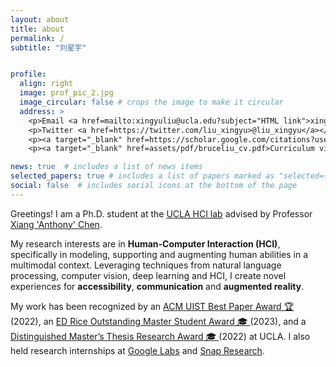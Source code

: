 ```yaml
---
layout: about
title: about
permalink: /
subtitle: "刘星宇"


profile:
  align: right
  image: prof_pic_2.jpg
  image_circular: false # crops the image to make it circular
  address: >
    <p>Email <a href=mailto:xingyuliu@ucla.edu?subject="HTML link">xingyuliu@ucla.edu</a></p>
    <p>Twitter <a href=https://twitter.com/liu_xingyu>@liu_xingyu</a></p>
    <p><a target="_blank" href=https://scholar.google.com/citations?user=CTDSuK0AAAAJ>Google Scholar</a></p>
    <p><a target="_blank" href=assets/pdf/bruceliu_cv.pdf>Curriculum vitae</a></p>

news: true  # includes a list of news items
selected_papers: true # includes a list of papers marked as "selected={true}"
social: false  # includes social icons at the bottom of the page
---
```


Greetings! I am a Ph.D. student at the [UCLA HCI lab](https://hci.ucla.edu/) advised by Professor [Xiang 'Anthony' Chen](https://xac.is/).

My research interests are in <b>Human-Computer Interaction (HCI)</b>, specifically in modeling, supporting and augmenting human abilities in a multimodal context. 
Leveraging techniques from natural language processing, computer vision, deep learning and HCI, I create novel experiences for <b>accessibility</b>, <b>communication</b> and <b>augmented reality</b>.  

My work has been recognized by an [ACM UIST Best Paper Award 🏆](https://programs.sigchi.org/uist/2022/awards/best-papers) (2022), an [ED Rice Outstanding Master Student Award 🎓 ](https://samueli.ucla.edu/2023-samueli-awards/) (2023), and a [Distinguished Master’s Thesis Research Award 🎓 ](https://www.ee.ucla.edu/ece-department-2021-2022-outstanding-student-awards-announced/) (2022) at UCLA. I also held research internships at [Google Labs](https://research.google/) and [Snap Research](https://www.snap.com/en-US).